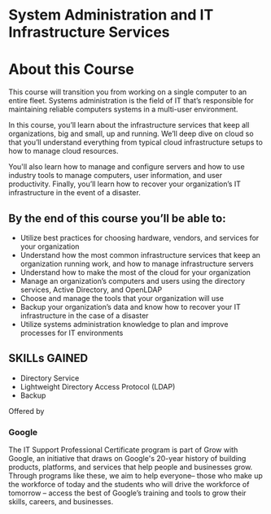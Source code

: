 # System Administration and IT Infrastructure Services

# About this Course
This course will transition you from working on a single computer to an entire fleet. Systems administration is the field of IT that’s responsible for maintaining reliable computers systems in a multi-user environment. 

In this course, you’ll learn about the infrastructure services that keep all organizations, big and small, up and running. We’ll deep dive on cloud so that you’ll understand everything from typical cloud infrastructure setups to how to manage cloud resources. 

You'll also learn how to manage and configure servers and how to use industry tools to manage computers, user information, and user productivity. Finally, you’ll learn how to recover your organization’s IT infrastructure in the event of a disaster.



## By the end of this course you’ll be able to:
* Utilize best practices for choosing hardware, vendors, and services for your organization
* Understand how the most common infrastructure services that keep an organization running work, and how to manage infrastructure servers
* Understand how to make the most of the cloud for your organization
* Manage an organization’s computers and users using the directory services, Active Directory, and OpenLDAP
* Choose and manage the tools that your organization will use
* Backup your organization’s data and know how to recover your IT infrastructure in the case of a disaster
* Utilize systems administration knowledge to plan and improve processes for IT environments



## SKILLs GAINED
* Directory Service
* Lightweight Directory Access Protocol (LDAP)
* Backup


Offered by

### Google
The IT Support Professional Certificate program is part of Grow with Google, an initiative that draws on Google's 20-year history of building products, platforms, and services that help people and businesses grow. Through programs like these, we aim to help everyone– those who make up the workforce of today and the students who will drive the workforce of tomorrow – access the best of Google’s training and tools to grow their skills, careers, and businesses.
